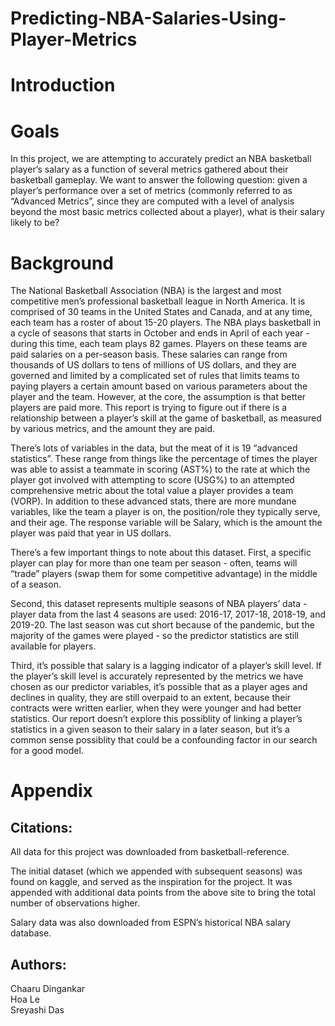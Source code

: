 # Predicting-NBA-Salaries-Using-Player-Metrics

# Introduction
# Goals
In this project, we are attempting to accurately predict an NBA basketball player’s salary as a function of several metrics gathered about their basketball gameplay. We want to answer the following question: given a player’s performance over a set of metrics (commonly referred to as “Advanced Metrics”, since they are computed with a level of analysis beyond the most basic metrics collected about a player), what is their salary likely to be?

# Background
The National Basketball Association (NBA) is the largest and most competitive men’s professional basketball league in North America. It is comprised of 30 teams in the United States and Canada, and at any time, each team has a roster of about 15-20 players. The NBA plays basketball in a cycle of seasons that starts in October and ends in April of each year - during this time, each team plays 82 games. Players on these teams are paid salaries on a per-season basis. These salaries can range from thousands of US dollars to tens of millions of US dollars, and they are governed and limited by a complicated set of rules that limits teams to paying players a certain amount based on various parameters about the player and the team. However, at the core, the assumption is that better players are paid more. This report is trying to figure out if there is a relationship between a player’s skill at the game of basketball, as measured by various metrics, and the amount they are paid.

There’s lots of variables in the data, but the meat of it is 19 “advanced statistics”. These range from things like the percentage of times the player was able to assist a teammate in scoring (AST%) to the rate at which the player got involved with attempting to score (USG%) to an attempted comprehensive metric about the total value a player provides a team (VORP). In addition to these advanced stats, there are more mundane variables, like the team a player is on, the position/role they typically serve, and their age. The response variable will be Salary, which is the amount the player was paid that year in US dollars.

There’s a few important things to note about this dataset. First, a specific player can play for more than one team per season - often, teams will “trade” players (swap them for some competitive advantage) in the middle of a season.

Second, this dataset represents multiple seasons of NBA players’ data - player data from the last 4 seasons are used: 2016-17, 2017-18, 2018-19, and 2019-20. The last season was cut short because of the pandemic, but the majority of the games were played - so the predictor statistics are still available for players.

Third, it’s possible that salary is a lagging indicator of a player’s skill level. If the player’s skill level is accurately represented by the metrics we have chosen as our predictor variables, it’s possible that as a player ages and declines in quality, they are still overpaid to an extent, because their contracts were written earlier, when they were younger and had better statistics. Our report doesn’t explore this possiblity of linking a player’s statistics in a given season to their salary in a later season, but it’s a common sense possiblity that could be a confounding factor in our search for a good model.

# Appendix
## Citations:
All data for this project was downloaded from basketball-reference.

The initial dataset (which we appended with subsequent seasons) was found on kaggle, and served as the inspiration for the project. It was appended with additional data points from the above site to bring the total number of observations higher.

Salary data was also downloaded from ESPN’s historical NBA salary database.

## Authors:
Chaaru Dingankar   
Hoa Le   
Sreyashi Das
